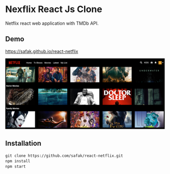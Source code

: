 # Nexflix React Js Clone

Netflix react web application with TMDb API.

## Demo
https://safak.github.io/react-netflix

![](netflix.png)

## Installation

`git clone https://github.com/safak/react-netflix.git`\
`npm install`\
`npm start`
